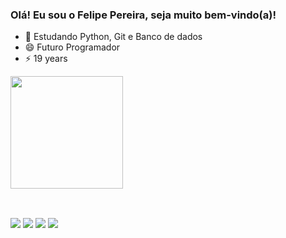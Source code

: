 ### Olá! Eu sou o Felipe Pereira, seja muito bem-vindo(a)!

- 🌱 Estudando Python, Git e Banco de dados
- 😄 Futuro Programador
- ⚡ 19 years

<div style="display: inline_block">
  <a href="https://github.com/lipepereira">
  <img height="180em" src="https://github-readme-stats.vercel.app/api?username=lipepereira&show_icons=true&theme=github_dark&include_all_commits=true&count_private=true"/>
</div>
<br>
  
##
  
<div>
  <a href="https://www.linkedin.com/in/felipe-pereira-99a083208/" target="_blank"><img src="https://img.shields.io/badge/LinkedIn-0077B5?style=for-the-badge&logo=linkedin&logoColor=white" target="_blank"></a>
  <a href="mailto:lipepereira1903@gmail.com" target="_blank"><img src="https://img.shields.io/badge/Gmail-D14836?style=for-the-badge&logo=gmail&logoColor=white" target="_blank"></a>
  <a href="https://t.me/Phelip_saantos" target="_blank"><img src="https://img.shields.io/badge/Telegram-2CA5E0?style=for-the-badge&logo=telegram&logoColor=white" target="_blank"></a>
  <a href="https://www.instagram.com/lipepereira1903/" target="_blank"><img src="https://img.shields.io/badge/Instagram-E4405F?style=for-the-badge&logo=instagram&logoColor=white" target="_blank"></a>
  
 
</div>